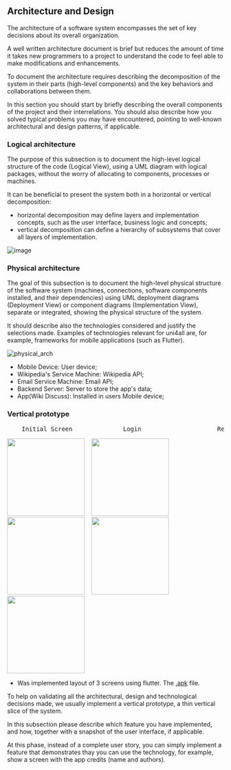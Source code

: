 
## Architecture and Design
The architecture of a software system encompasses the set of key decisions about its overall organization. 

A well written architecture document is brief but reduces the amount of time it takes new programmers to a project to understand the code to feel able to make modifications and enhancements.

To document the architecture requires describing the decomposition of the system in their parts (high-level components) and the key behaviors and collaborations between them. 

In this section you should start by briefly describing the overall components of the project and their interrelations. You should also describe how you solved typical problems you may have encountered, pointing to well-known architectural and design patterns, if applicable.

### Logical architecture
The purpose of this subsection is to document the high-level logical structure of the code (Logical View), using a UML diagram with logical packages, without the worry of allocating to components, processes or machines.

It can be beneficial to present the system both in a horizontal or vertical decomposition:
* horizontal decomposition may define layers and implementation concepts, such as the user interface, business logic and concepts; 
* vertical decomposition can define a hierarchy of subsystems that cover all layers of implementation.

![image](https://user-images.githubusercontent.com/97168603/225685256-aa8afec9-83ab-4043-a70a-642a5f2d0239.png)

### Physical architecture
The goal of this subsection is to document the high-level physical structure of the software system (machines, connections, software components installed, and their dependencies) using UML deployment diagrams (Deployment View) or component diagrams (Implementation View), separate or integrated, showing the physical structure of the system.

It should describe also the technologies considered and justify the selections made. Examples of technologies relevant for uni4all are, for example, frameworks for mobile applications (such as Flutter).

![physical_arch](https://github.com/FEUP-LEIC-ES-2022-23/2LEIC04T4/blob/master/images/Physical_Arch.png)

- Mobile Device: User device;
- Wikipedia's Service Machine: Wikipedia API;
- Email Service Machine: Email API;
- Backend Server: Server to store the app's data;
- App(Wiki Discuss): Installed in users Mobile device;

### Vertical prototype

 <pre>    Initial Screen              Login                     Register                   Perfil                      Demo </pre> 
 <img src="https://github.com/FEUP-LEIC-ES-2022-23/2LEIC04T4/blob/master/images/Mockups/Init_0.png" width=180px>&nbsp;&nbsp;&nbsp;&nbsp;<img src="https://github.com/FEUP-LEIC-ES-2022-23/2LEIC04T4/blob/master/images/Mockups/Login_0.png" width=180px>&nbsp;&nbsp;&nbsp;&nbsp;<img src="https://github.com/FEUP-LEIC-ES-2022-23/2LEIC04T4/blob/master/images/Mockups/Register_0.png" width=180px>&nbsp;&nbsp;&nbsp;&nbsp;<img src="https://github.com/FEUP-LEIC-ES-2022-23/2LEIC04T4/blob/master/images/Mockups/Perfil_0.png" width=180px>&nbsp;&nbsp;&nbsp;&nbsp;<img src="https://github.com/FEUP-LEIC-ES-2022-23/2LEIC04T4/blob/master/images/Mockups/Demo_0.gif" width=180px>


* Was implemented layout of 3 screens using flutter. The [.apk](https://github.com/FEUP-LEIC-ES-2022-23/2LEIC04T4/blob/master/docs/app-release.apk) file. 


To help on validating all the architectural, design and technological decisions made, we usually implement a vertical prototype, a thin vertical slice of the system.

In this subsection please describe which feature you have implemented, and how, together with a snapshot of the user interface, if applicable.

At this phase, instead of a complete user story, you can simply implement a feature that demonstrates thay you can use the technology, for example, show a screen with the app credits (name and authors).

